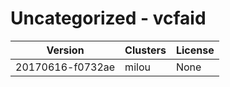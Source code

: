 # Uncategorized - vcfaid







| Version | Clusters | License |
| ------- | -------- | ------- |
| 20170616-f0732ae | milou | None |
